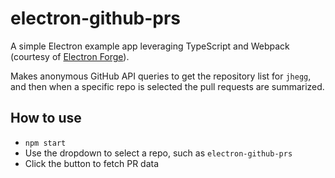 # electron-github-prs

A simple Electron example app leveraging TypeScript and Webpack (courtesy of [Electron Forge](https://www.electronforge.io/templates/typescript-+-webpack-template)).

Makes anonymous GitHub API queries to get the repository list for `jhegg`, and then when a specific repo is selected the pull requests are summarized.

## How to use

- `npm start`
- Use the dropdown to select a repo, such as `electron-github-prs`
- Click the button to fetch PR data
